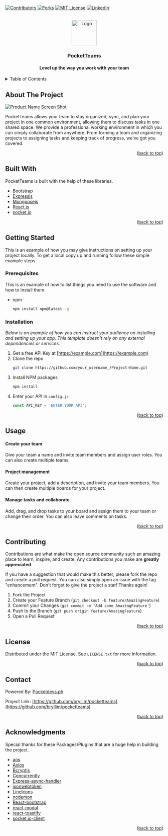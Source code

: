<div id="top"></div>

[![Contributors][contributors-shield]](https://github.com/Lester-Fong/pocketteams/graphs/contributors)
[![Forks][forks-shield]](https://github.com/Lester-Fong/pocketteams/network/members)
[![MIT License][license-shield]][license-url]
[![LinkedIn][linkedin-shield]](https://www.linkedin.com/company/pocketdevs/)



<!-- PROJECT LOGO -->
<br />
<div align="center">
  <a href="https://github.com/Lester-Fong/pocketteams">
    <img src="images/logo.png" alt="Logo" width="80" height="80">
  </a>

  <h3 align="center">PocketTeams</h3>
  <h4 align="center">Level up the way you work with your team</h4>

</div>



<!-- TABLE OF CONTENTS -->
<details>
  <summary>Table of Contents</summary>
  <ol>
    <li>
      <a href="#about-the-project">About The Project</a>
      <ul>
        <li><a href="#built-with">Built With</a></li>
      </ul>
    </li>
    <li>
      <a href="#getting-started">Getting Started</a>
      <ul>
        <li><a href="#prerequisites">Prerequisites</a></li>
        <li><a href="#installation">Installation</a></li>
      </ul>
    </li>
    <li><a href="#usage">Usage</a></li>
    <li><a href="#contributing">Contributing</a></li>
    <li><a href="#license">License</a></li>
    <li><a href="#contact">Contact</a></li>
    <li><a href="#acknowledgments">Acknowledgments</a></li>
  </ol>
</details>



<!-- ABOUT THE PROJECT -->
## About The Project

[![Product Name Screen Shot][product-screenshot]](https://pocketteams.vercel.app/)

PocketTeams allows your team to stay organized, sync, and plan your project in one common environment, allowing them to discuss tasks in one shared space. We provide a professional working environment in which you can simply collaborate from anywhere. From forming a team and organizing projects to assigning tasks and keeping track of progress, we've got you covered.

<p align="right">(<a href="#top">back to top</a>)</p>



## Built With
PocketTeams is built with the help of these libraries.

* [Bootstrap](https://getbootstrap.com)
* [Expressjs](https://expressjs.com/)
* [Mongoosejs](https://mongoosejs.com/)
* [React.js](https://reactjs.org/)
* [socket.io](https://socket.io/)

<p align="right">(<a href="#top">back to top</a>)</p>



<!-- GETTING STARTED -->
## Getting Started

This is an example of how you may give instructions on setting up your project locally.
To get a local copy up and running follow these simple example steps.

### Prerequisites

This is an example of how to list things you need to use the software and how to install them.
* npm
  ```sh
  npm install npm@latest -g
  ```

### Installation

_Below is an example of how you can instruct your audience on installing and setting up your app. This template doesn't rely on any external dependencies or services._

1. Get a free API Key at [https://example.com](https://example.com)
2. Clone the repo
   ```sh
   git clone https://github.com/your_username_/Project-Name.git
   ```
3. Install NPM packages
   ```sh
   npm install
   ```
4. Enter your API in `config.js`
   ```js
   const API_KEY = 'ENTER YOUR API';
   ```

<p align="right">(<a href="#top">back to top</a>)</p>

<!-- USAGE EXAMPLES -->
## Usage

#### Create your team 
Give your team a name and invite team members and assign user roles. You can also create multiple teams.
 
#### Project management

Create your project, add a description, and invite your team members. You can then create multiple boards for your project.

#### Manage tasks and collaborate

Add, drag, and drop tasks to your board and assign them to your team or change their order. You can also leave comments on tasks.

<p align="right">(<a href="#top">back to top</a>)</p>

<!-- CONTRIBUTING -->
## Contributing

Contributions are what make the open source community such an amazing place to learn, inspire, and create. Any contributions you make are **greatly appreciated**.

If you have a suggestion that would make this better, please fork the repo and create a pull request. You can also simply open an issue with the tag "enhancement".
Don't forget to give the project a star! Thanks again!

1. Fork the Project
2. Create your Feature Branch (`git checkout -b feature/AmazingFeature`)
3. Commit your Changes (`git commit -m 'Add some AmazingFeature'`)
4. Push to the Branch (`git push origin feature/AmazingFeature`)
5. Open a Pull Request

<p align="right">(<a href="#top">back to top</a>)</p>



<!-- LICENSE -->
## License

Distributed under the MIT License. See `LICENSE.txt` for more information.

<p align="right">(<a href="#top">back to top</a>)</p>



<!-- CONTACT -->
## Contact

Powered By: [Pocketdevs.ph](https://pocketdevs.ph/#contact)

Project Link: [https://github.com/bryllim/pocketteams](https://github.com/bryllim/pocketteams)

<p align="right">(<a href="#top">back to top</a>)</p>



<!-- ACKNOWLEDGMENTS -->
## Acknowledgments
Special thanks for these Packages/Plugins that are a huge help in building the project.

* [aos](https://www.npmjs.com/package/aos)
* [Axios](https://www.npmjs.com/package/axios)
* [Bcryptjs](https://www.npmjs.com/package/bcryptjs)
* [Concurrently](https://www.npmjs.com/package/concurrently)
* [Express-async-handler](https://www.npmjs.com/package/express-async-handler)
* [jsonwebtoken](https://www.npmjs.com/package/jsonwebtoken)
* [LineIcons](https://lineicons.com/)
* [nodemon](https://www.npmjs.com/package/nodemon)
* [React-bootstrap](https://react-bootstrap.github.io/)
* [react-modal](https://www.npmjs.com/package/react-modal)
* [react-toastify](https://www.npmjs.com/package/react-toastify)
* [socket.io-client](https://www.npmjs.com/package/socket.io-client)


<p align="right">(<a href="#top">back to top</a>)</p>



<!-- MARKDOWN LINKS & IMAGES -->
<!-- https://www.markdownguide.org/basic-syntax/#reference-style-links -->
[contributors-shield]: https://img.shields.io/github/contributors/othneildrew/Best-README-Template.svg?style=for-the-badge
[contributors-url]: https://github.com/othneildrew/Best-README-Template/graphs/contributors
[forks-shield]: https://img.shields.io/github/forks/othneildrew/Best-README-Template.svg?style=for-the-badge
[forks-url]: https://github.com/othneildrew/Best-README-Template/network/members
[stars-shield]: https://img.shields.io/github/stars/othneildrew/Best-README-Template.svg?style=for-the-badge
[stars-url]: https://github.com/othneildrew/Best-README-Template/stargazers
[issues-shield]: https://img.shields.io/github/issues/othneildrew/Best-README-Template.svg?style=for-the-badge
[issues-url]: https://github.com/othneildrew/Best-README-Template/issues
[license-shield]: https://img.shields.io/github/license/othneildrew/Best-README-Template.svg?style=for-the-badge
[license-url]: https://github.com/othneildrew/Best-README-Template/blob/master/LICENSE.txt
[linkedin-shield]: https://img.shields.io/badge/-LinkedIn-black.svg?style=for-the-badge&logo=linkedin&colorB=555
[linkedin-url]: https://linkedin.com/in/othneildrew
[product-screenshot]: images/screenshot.png

